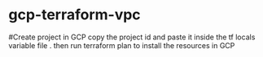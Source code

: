 # gcp-terraform-vpc

#Create project in GCP copy the project id and paste it inside the tf locals variable file . then run terraform plan to install the resources in GCP

